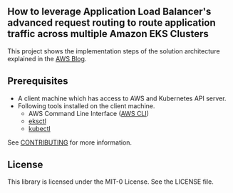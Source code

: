 ## How to leverage Application Load Balancer's advanced request routing to route application traffic across multiple Amazon EKS Clusters

This project shows the implementation steps of the solution architecture explained in the [AWS Blog]().

## Prerequisites

- A client machine which has access to AWS and Kubernetes API server.
- Following tools installed on the client machine.
	- AWS Command Line Interface ([AWS CLI](https://docs.aws.amazon.com/cli/latest/userguide/cli-chap-install.html))
  - [eksctl](https://eksctl.io/installation/)
  - [kubectl](https://docs.aws.amazon.com/eks/latest/userguide/install-kubectl.html)

See [CONTRIBUTING](CONTRIBUTING.md#security-issue-notifications) for more information.

## License

This library is licensed under the MIT-0 License. See the LICENSE file.

